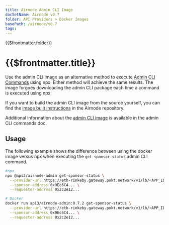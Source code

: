 ```yaml
---
title: Airnode Admin CLI Image
docSetName: Airnode v0.7
folder: API Providers > Docker Images
basePath: /airnode/v0.7
tags:
---
```


<TitleSpan>{{$frontmatter.folder}}</TitleSpan>

# {{$frontmatter.title}}

<VersionWarning/>

<TocHeader />
<TOC class="table-of-contents" :include-level="[2,3]" />

<!-- TODO: link [docker hub](https://hub.docker.com/r/api3/airnode-admin) once image is published -->
<!-- TODO: link [Airnode repository](https://github.com/api3dao/airnode/tree/v0.7/packages/airnode-admin/docker) once image is published -->

Use the admin CLI image as an alternative method to execute
[Admin CLI Commands](../../reference/packages/admin-cli.md) using npx. Either
method will achieve the same results. The image forgoes downloading the admin
CLI package each time a command is executed using npx.

If you want to build the admin CLI image from the source yourself, you can find
the
[image built instructions](https://github.com/api3dao/airnode/tree/v0.7/packages/airnode-admin/docker)
in the Airnode repository.

Additional information about the
[admin CLI image](../../reference/packages/admin-cli.md#using-docker) is
available in the admin CLI commands doc.

## Usage

The following example shows the difference between using the docker image versus
npx when executing the `get-sponsor-status` admin CLI command.

```sh
#npx
npx @api3/airnode-admin get-sponsor-status \
  --provider-url https://eth-rinkeby.gateway.pokt.network/v1/lb/<APP_ID> \
  --sponsor-address 0x9Ec6C4... \
  --requester-address 0x2c2e12...

# Docker
docker run api3/airnode-admin:0.7.2 get-sponsor-status \
  --provider-url https://eth-rinkeby.gateway.pokt.network/v1/lb/<APP_ID> \
  --sponsor-address 0x9Ec6C4... \
  --requester-address 0x2c2e12...
```

